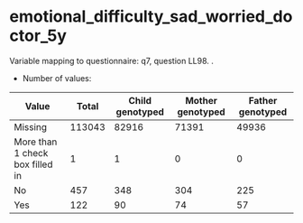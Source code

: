 # emotional_difficulty_sad_worried_doctor_5y
Variable mapping to questionnaire: q7, question LL98.
.
- Number of values:

| Value | Total | Child genotyped | Mother genotyped | Father genotyped |
| ----- | ----- | --------------- | ---------------- | ---------------- |
| Missing | 113043 | 82916 | 71391 | 49936 |
| More than 1 check box filled in | 1 | 1 | 0 |0 |
| No | 457 | 348 | 304 |225 |
| Yes | 122 | 90 | 74 |57 |



